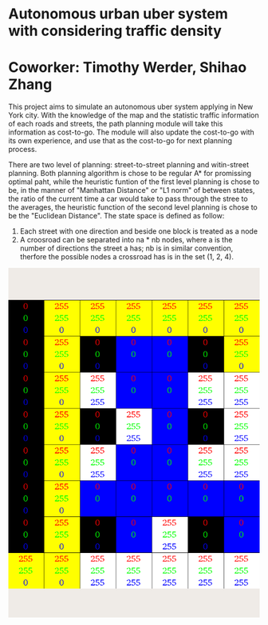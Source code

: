 # Autonomous urban uber system with considering traffic density
# Coworker: Timothy Werder, Shihao Zhang

This project aims to simulate an autonomous uber system applying in New York city. With the knowledge of the map and the statistic traffic information of each roads and streets, the path planning module will take this information as cost-to-go. The module will also update the cost-to-go with its own experience, and use that as the cost-to-go for next planning process. 

There are two level of planning: street-to-street planning and witin-street planning. Both planning algorithm is chose to be regular A* for promissing optimal paht, while the heuristic funtion of the first level planning is chose to be, in the manner of "Manhattan Distance" or "L1 norm" of between states, the ratio of the current time a car would take to pass through the stree to the averages, the heuristic function of the second level planning is chose to be the "Euclidean Distance". The state space is defined as follow:
1. Each street with one direction and beside one block is treated as a node 
2. A croosroad can be separated into na * nb nodes, where a is the number of directions the street a has; nb is in similar convention, therfore the possible nodes a crossroad has is in the set (1, 2, 4).

![image](http://github.com/AnnnnnLIiiiiii/uber_lazy/raw/master/state_space_exploration.png)

